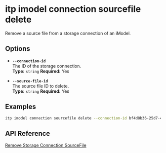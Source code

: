 # itp imodel connection sourcefile delete

Remove a source file from a storage connection of an iModel.

## Options

- **`--connection-id`**  
  The ID of the storage connection.  
  **Type:** `string` **Required:** Yes

- **`--source-file-id`**  
  The source file ID to delete.  
  **Type:** `string` **Required:** Yes

## Examples

```bash
itp imodel connection sourcefile delete --connection-id bf4d8b36-25d7-4b72-b38b-12c1f0325f42 --source-file-id 297c8ab9-53a3-4fe5-adf8-79b4c1a95cbb
```

## API Reference

[Remove Storage Connection SourceFile](https://developer.bentley.com/apis/synchronization/operations/remove-storage-connection-sourcefile/)
